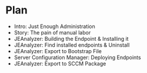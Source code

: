 ﻿# Plan

+ Intro: Just Enough Administration
+ Story: The pain of manual labor
+ JEAnalyzer: Building the Endpoint & Installing it
+ JEAnalyzer: Find installed endpoints & Uninstall
+ JEAnalyzer: Export to Bootstrap File
+ Server Configuration Manager: Deploying Endpoints
+ JEAnalyzer: Export to SCCM Package
